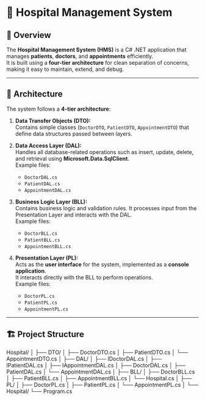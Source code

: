 # 🏥 Hospital Management System

## 📖 Overview
The **Hospital Management System (HMS)** is a C# .NET application that manages **patients**, **doctors**, and **appointments** efficiently.  
It is built using a **four-tier architecture** for clean separation of concerns, making it easy to maintain, extend, and debug.

---

## 🧩 Architecture
The system follows a **4-tier architecture**:

1. **Data Transfer Objects (DTO):**  
   Contains simple classes (`DoctorDTO`, `PatientDTO`, `AppointmentDTO`) that define data structures passed between layers.

2. **Data Access Layer (DAL):**  
   Handles all database-related operations such as insert, update, delete, and retrieval using **Microsoft.Data.SqlClient**.  
   Example files:  
   - `DoctorDAL.cs`  
   - `PatientDAL.cs`  
   - `AppointmentDAL.cs`

3. **Business Logic Layer (BLL):**  
   Contains business logic and validation rules. It processes input from the Presentation Layer and interacts with the DAL.  
   Example files:  
   - `DoctorBLL.cs`  
   - `PatientBLL.cs`  
   - `AppointmentBLL.cs`

4. **Presentation Layer (PL):**  
   Acts as the **user interface** for the system, implemented as a **console application**.  
   It interacts directly with the BLL to perform operations.  
   Example files:  
   - `DoctorPL.cs`  
   - `PatientPL.cs`  
   - `AppointmentPL.cs`

---
## 🏗️ Project Structure

Hospital/
│
├── DTO/
│   ├── DoctorDTO.cs
│   ├── PatientDTO.cs
│   └── AppointmentDTO.cs
│
├── DAL/
│   ├── IDoctorDAL.cs
│   ├── IPatientDAL.cs
│   ├── IAppointmentDAL.cs
│   ├── DoctorDAL.cs
│   ├── PatientDAL.cs
│   └── AppointmentDAL.cs
│
├── BLL/
│   ├── DoctorBLL.cs
│   ├── PatientBLL.cs
│   ├── AppointmentBLL.cs
│   └── Hospital.cs
│
├── PL/
│   ├── DoctorPL.cs
│   ├── PatientPL.cs
│   └── AppointmentPL.cs
│
└── Hospital/
   └── Program.cs
